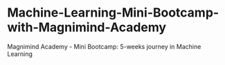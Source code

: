 # Machine-Learning-Mini-Bootcamp-with-Magnimind-Academy
Magnimind Academy - Mini Bootcamp: 5-weeks journey in Machine Learning
